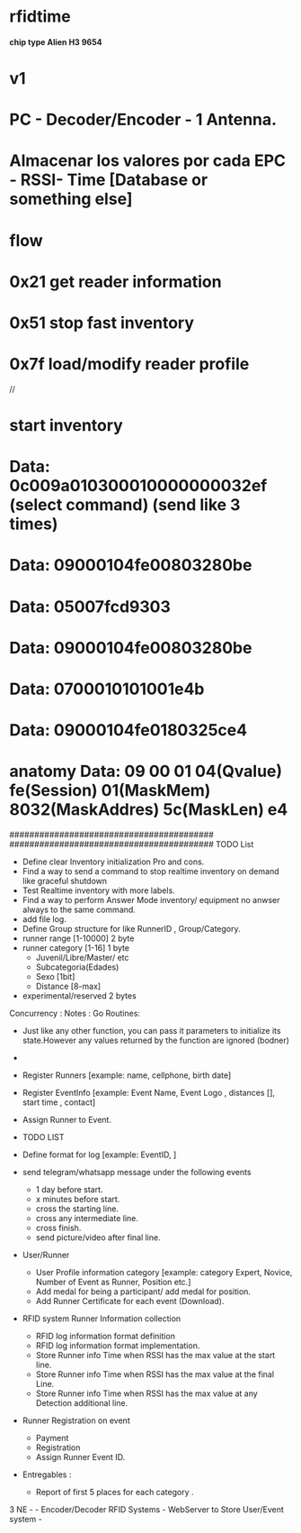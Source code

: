 # rfidtime
####  chip type Alien H3 9654 
# v1
# PC - Decoder/Encoder - 1 Antenna.
# Almacenar los valores por cada EPC - RSSI- Time [Database or something else]

# flow 
# 0x21 get reader information
# 0x51  stop fast inventory
# 0x7f load/modify reader profile

//
# start inventory
# Data: 0c009a010300010000000032ef  (select command) (send like 3 times)
# Data: 09000104fe00803280be
# Data: 05007fcd9303
# Data: 09000104fe00803280be
# Data: 0700010101001e4b


# Data: 09000104fe0180325ce4
# anatomy Data: 09 00 01 04(Qvalue) fe(Session) 01(MaskMem) 8032(MaskAddres) 5c(MaskLen) e4



#########################################
#########################################
TODO List
 -  Define clear Inventory initialization Pro and cons.
 -  Find a way to send a command to stop realtime inventory on demand like graceful shutdown
 -  Test Realtime inventory with more labels.
 -  Find a way to perform Answer Mode inventory/ equipment no anwser always to the same command.
 -  add file log.
 -  Define Group structure for like RunnerID , Group/Category.
   - runner range [1-10000] 2 byte
   - runner category [1-16] 1 byte
        - Juvenil/Libre/Master/ etc 
        - Subcategoria(Edades)
        - Sexo [1bit]
        - Distance [8-max]
   - experimental/reserved  2 bytes

Concurrency :
Notes :
Go Routines:
 - Just like any other function, you can pass it parameters to initialize its state.However
    any values returned by the function are ignored (bodner)
 - 

-  Register Runners [example: name, cellphone, birth date]
-  Register EventInfo [example: Event Name, Event Logo , distances [], start time , contact]
-  Assign Runner to Event.

- TODO LIST
-  Define format for log [example: EventID, ]
-  send telegram/whatsapp message under the following events
    - 1 day before start.
    - x minutes before start.
    - cross the starting line.
    - cross any intermediate line.
    - cross finish.
    - send picture/video after final line.
- User/Runner  
  - User Profile information category [example: category Expert, Novice, Number of Event as Runner, Position etc.]
  - Add medal for being a participant/ add medal for position.
  - Add Runner Certificate for each event (Download).
- RFID system Runner Information collection
  - RFID log information format definition
  - RFID log information format implementation.
  - Store Runner info Time when RSSI has the max value at the start line.
  - Store Runner info Time when RSSI has the max value at the final Line.
  - Store Runner info Time when RSSI has the max value at any Detection additional line.

- Runner Registration on event 
  - Payment 
  - Registration 
  - Assign Runner Event ID.

- Entregables :
    - Report of first 5 places for each category .

    
3 NE -
    - Encoder/Decoder RFID Systems 
    - WebServer to Store User/Event system
    - 